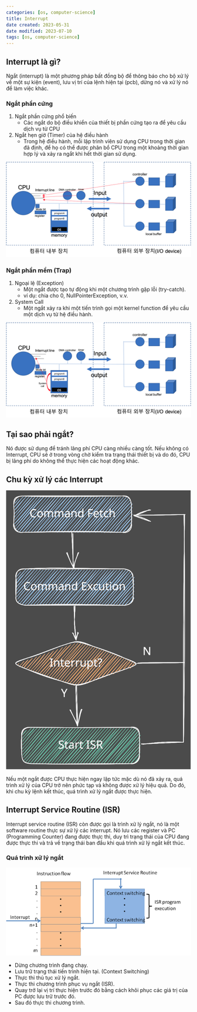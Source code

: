 ```yaml
---
categories: [os, computer-science]
title: Interrupt
date created: 2023-05-31
date modified: 2023-07-10
tags: [os, computer-science]
---
```


## Interrupt là gì?

Ngắt (interrupt) là một phương pháp bất đồng bộ để thông báo cho bộ xử lý về một sự kiện (event), lưu vị trí của lệnh hiện tại (pcb), dừng nó và xử lý nó để làm việc khác.

### Ngắt phần cứng  

1. Ngắt phần cứng phổ biến  
	- Các ngắt do bộ điều khiển của thiết bị phần cứng tạo ra để yêu cầu dịch vụ từ CPU  
2. Ngắt hẹn giờ (Timer) của hệ điều hành  
	- Trong hệ điều hành, mỗi lập trình viên sử dụng CPU trong thời gian đã định, để họ có thể được phân bổ CPU trong một khoảng thời gian hợp lý và xảy ra ngắt khi hết thời gian sử dụng.

![Pasted image 20230601145720](https://raw.githubusercontent.com/vanhung4499/images/master/snap/Pasted%20image%2020230601145720.png)

### Ngắt phần mềm (Trap)

1. Ngoại lệ (Exception)
	- Một ngắt được tạo tự động khi một chương trình gặp lỗi (try-catch).  
	- ví dụ: chia cho 0, NullPointerException, v.v.  
2. System Call  
	- Một ngắt xảy ra khi một tiến trình gọi một kernel function để yêu cầu một dịch vụ từ hệ điều hành.

![Pasted image 20230601145729](https://raw.githubusercontent.com/vanhung4499/images/master/snap/Pasted%20image%2020230601145729.png)

## Tại sao phải ngắt?

Nó được sử dụng để tránh lãng phí CPU càng nhiều càng tốt. Nếu không có Interrupt, CPU sẽ ở trong vòng chờ kiểm tra trạng thái thiết bị và do đó, CPU bị lãng phí do không thể thực hiện các hoạt động khác.

## Chu kỳ xử lý các Interrupt

![Interrupt-Cycle](https://raw.githubusercontent.com/vanhung4499/images/master/snap/Interrupt-Cycle.svg)

Nếu một ngắt được CPU thực hiện ngay lập tức mặc dù nó đã xảy ra, quá trình xử lý của CPU trở nên phức tạp và không được xử lý hiệu quả. Do đó, khi chu kỳ lệnh kết thúc, quá trình xử lý ngắt được thực hiện.

## Interrupt Service Routine (ISR)  

Interrupt service routine (ISR) còn được gọi là trình xử lý ngắt, nó là một software routine thực sự xử lý các interrupt. Nó lưu các register và PC (Programming Counter) đang được thực thi, duy trì trạng thái của CPU đang được thực thi và trả về trạng thái ban đầu khi quá trình xử lý ngắt kết thúc.

### Quá trình xử lý ngắt

![Pasted image 20230601155304](https://raw.githubusercontent.com/vanhung4499/images/master/snap/Pasted%20image%2020230601155304.png)

- Dừng chương trình đang chạy.  
- Lưu trữ trạng thái tiến trình hiện tại. (Context Switching)  
- Thực thi thủ tục xử lý ngắt.  
- Thực thi chương trình phục vụ ngắt (ISR).  
- Quay trở lại vị trí thực hiện trước đó bằng cách khôi phục các giá trị của PC được lưu trữ trước đó.  
- Sau đó thực thi chương trình.
